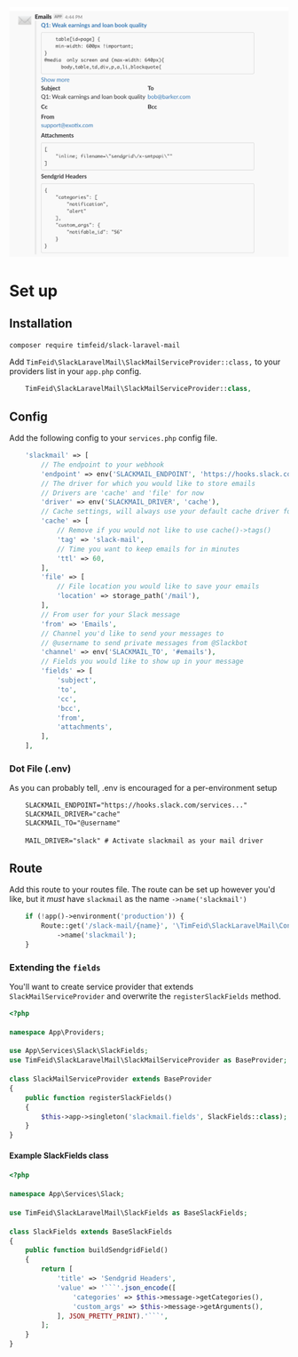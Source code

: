 ![alt text](https://raw.githubusercontent.com/timfeid/slack-laravel-mail/master/image.png)

# Set up
## Installation
`composer require timfeid/slack-laravel-mail`

Add `TimFeid\SlackLaravelMail\SlackMailServiceProvider::class,` to your providers list in your `app.php` config.

```php
    TimFeid\SlackLaravelMail\SlackMailServiceProvider::class,
```

## Config
Add the following config to your `services.php` config file.
```php
    'slackmail' => [
        // The endpoint to your webhook
        'endpoint' => env('SLACKMAIL_ENDPOINT', 'https://hooks.slack.com/services/..../....'),
        // The driver for which you would like to store emails
        // Drivers are 'cache' and 'file' for now
        'driver' => env('SLACKMAIL_DRIVER', 'cache'),
        // Cache settings, will always use your default cache driver for now
        'cache' => [
            // Remove if you would not like to use cache()->tags()
            'tag' => 'slack-mail',
            // Time you want to keep emails for in minutes
            'ttl' => 60,
        ],
        'file' => [
            // File location you would like to save your emails
            'location' => storage_path('/mail'),
        ],
        // From user for your Slack message
        'from' => 'Emails',
        // Channel you'd like to send your messages to
        // @username to send private messages from @Slackbot
        'channel' => env('SLACKMAIL_TO', '#emails'),
        // Fields you would like to show up in your message
        'fields' => [
            'subject',
            'to',
            'cc',
            'bcc',
            'from',
            'attachments',
        ],
    ],
```

### Dot File (.env)
As you can probably tell, .env is encouraged for a per-environment setup
```
    SLACKMAIL_ENDPOINT="https://hooks.slack.com/services..."
    SLACKMAIL_DRIVER="cache"
    SLACKMAIL_TO="@username"
    
    MAIL_DRIVER="slack" # Activate slackmail as your mail driver
```

## Route
Add this route to your routes file. The route can be set up however you'd like, but it *must* have `slackmail` as the name `->name('slackmail')`
```php
    if (!app()->environment('production')) {
        Route::get('/slack-mail/{name}', '\TimFeid\SlackLaravelMail\Controllers\SlackMailController@slackMail')
            ->name('slackmail');
    }
```


### Extending the `fields`
You'll want to create service provider that extends `SlackMailServiceProvider` and overwrite the `registerSlackFields` method.
```php
<?php

namespace App\Providers;

use App\Services\Slack\SlackFields;
use TimFeid\SlackLaravelMail\SlackMailServiceProvider as BaseProvider;

class SlackMailServiceProvider extends BaseProvider
{
    public function registerSlackFields()
    {
        $this->app->singleton('slackmail.fields', SlackFields::class);
    }
}

```

#### Example SlackFields class
```php
<?php

namespace App\Services\Slack;

use TimFeid\SlackLaravelMail\SlackFields as BaseSlackFields;

class SlackFields extends BaseSlackFields
{
    public function buildSendgridField()
    {
        return [
            'title' => 'Sendgrid Headers',
            'value' => '```'.json_encode([
                'categories' => $this->message->getCategories(),
                'custom_args' => $this->message->getArguments(),
            ], JSON_PRETTY_PRINT).'```',
        ];
    }
}

```
